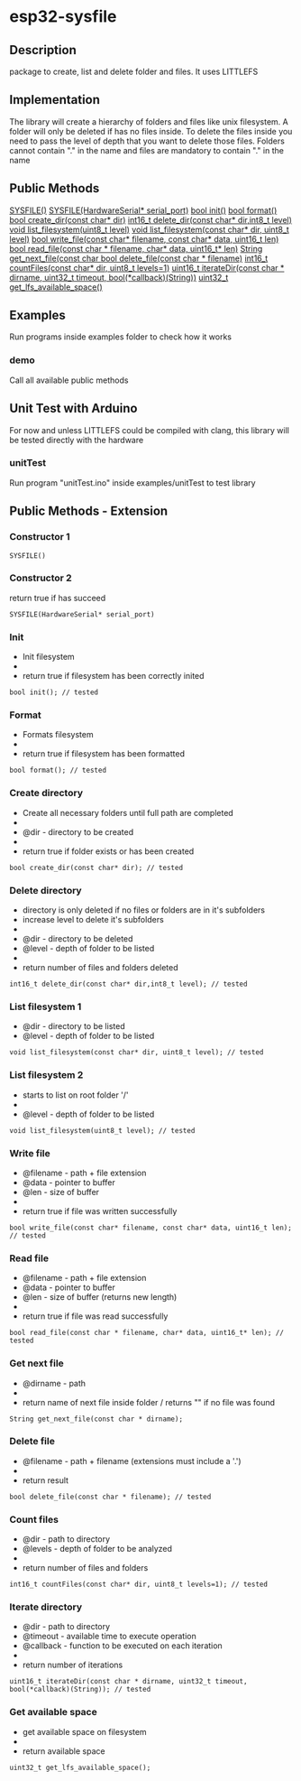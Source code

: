 # esp32-sysfile

## Description
package to create, list and delete folder and files. It uses LITTLEFS

## Implementation
The library will create a hierarchy of folders and files like unix filesystem.
A folder will only be deleted if has no files inside. To delete the files inside you need to
pass the level of depth that you want to delete those files.
Folders cannot contain "." in the name and files are mandatory to contain "." in the name

## Public Methods

[SYSFILE()](#Constructor-1)
[SYSFILE(HardwareSerial* serial_port)](#Constructor-2)
[bool init()](#Init)
[bool format()](#Format)
[bool create_dir(const char* dir)](#Create-directory)
[int16_t delete_dir(const char* dir,int8_t level)](#Delete-directory)
[void list_filesystem(uint8_t level)](#List-filesystem-1)
[void list_filesystem(const char* dir, uint8_t level)](#List-filesystem-2)
[bool write_file(const char* filename, const char* data, uint16_t len)](#Write-file)
[bool read_file(const char * filename, char* data, uint16_t* len)](#Read-file)
[String get_next_file(const char ](#Get-next-file)
[bool delete_file(const char * filename)](#Delete-file)
[int16_t countFiles(const char* dir, uint8_t levels=1)](#Count-files)
[uint16_t iterateDir(const char * dirname, uint32_t timeout, bool(*callback)(String))](#Iterate-directory)
[uint32_t get_lfs_available_space()](#Get-available-space)

## Examples
  Run programs inside examples folder to check how it works
### demo
  Call all available public methods

## Unit Test with Arduino
  For now and unless LITTLEFS could be compiled with clang, this library will be tested directly with the hardware
### unitTest
  Run program "unitTest.ino" inside examples/unitTest to test library

## Public Methods - Extension

### Constructor 1
```
SYSFILE()
```

### Constructor 2
return true if has succeed
```
SYSFILE(HardwareSerial* serial_port)
```


### Init
* Init filesystem
*
* return true if filesystem has been correctly inited
```
bool init(); // tested
```

### Format
* Formats filesystem
*
* return true if filesystem has been formatted
```
bool format(); // tested
```

### Create directory
* Create all necessary folders until full path are completed
*
* @dir - directory to be created
*
* return true if folder exists or has been created
```
bool create_dir(const char* dir); // tested
```

### Delete directory
* directory is only deleted if no files or folders are in it's subfolders
* increase level to delete it's subfolders
*
* @dir - directory to be deleted
* @level - depth of folder to be listed
*
* return number of files and folders deleted
```
int16_t delete_dir(const char* dir,int8_t level); // tested
```

### List filesystem 1
* @dir - directory to be listed
* @level - depth of folder to be listed
```
void list_filesystem(const char* dir, uint8_t level); // tested
```

### List filesystem 2
* starts to list on root folder '/'
*
* @level - depth of folder to be listed
```
void list_filesystem(uint8_t level); // tested
```

### Write file
* @filename - path +  file extension
* @data - pointer to buffer
* @len - size of buffer
*
* return true if file was written successfully
```
bool write_file(const char* filename, const char* data, uint16_t len); // tested
```

### Read file
* @filename - path +  file extension
* @data - pointer to buffer
* @len - size of buffer (returns new length)
*
* return true if file was read successfully
```
bool read_file(const char * filename, char* data, uint16_t* len); // tested
```

### Get next file
* @dirname - path
*
* return name of next file inside folder / returns "" if no file was found
```
String get_next_file(const char * dirname);
```

### Delete file
* @filename - path + filename (extensions must include a '.')
*
* return result
```
bool delete_file(const char * filename); // tested
```

### Count files
* @dir - path to directory
* @levels - depth of folder to be analyzed
*
* return number of files and folders
```
int16_t countFiles(const char* dir, uint8_t levels=1); // tested
```

### Iterate directory
* @dir - path to directory
* @timeout - available time to execute operation
* @callback - function to be executed on each iteration
*
* return number of iterations
```
uint16_t iterateDir(const char * dirname, uint32_t timeout, bool(*callback)(String)); // tested
```

### Get available space
* get available space on filesystem
*
* return available space
```
uint32_t get_lfs_available_space();
```
